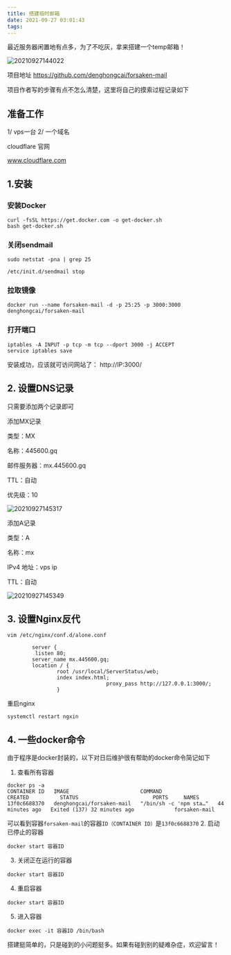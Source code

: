 ```yaml
---
title: 搭建临时邮箱
date: 2021-09-27 03:01:43
tags:
---
```

最近服务器闲置地有点多，为了不吃灰，拿来搭建一个temp邮箱！

![20210927144022](https://cdn.jsdelivr.net/gh/jth445600/picgo@master/img/20210927144022.png)

项目地址 https://github.com/denghongcai/forsaken-mail 

项目作者写的步骤有点不怎么清楚，这里将自己的摸索过程记录如下
## 准备工作
1/ vps一台
2/ 一个域名

cloudflare 官网

www.cloudflare.com


## 1.安装

### 安装Docker

```shell
curl -fsSL https://get.docker.com -o get-docker.sh
bash get-docker.sh

```
### 关闭sendmail

```shell
sudo netstat -pna | grep 25

/etc/init.d/sendmail stop
```

### 拉取镜像
```shell
docker run --name forsaken-mail -d -p 25:25 -p 3000:3000 denghongcai/forsaken-mail
```
### 打开端口

```shell
iptables -A INPUT -p tcp -m tcp --dport 3000 -j ACCEPT
service iptables save

```

安装成功，应该就可访问网站了： http://IP:3000/

## 2. 设置DNS记录
只需要添加两个记录即可

添加MX记录

类型：MX

名称：445600.gq

邮件服务器：mx.445600.gq

TTL：自动

优先级：10


![20210927145317](https://cdn.jsdelivr.net/gh/jth445600/picgo@master/img/20210927145317.png)

添加A记录

类型：A

名称：mx

IPv4 地址：vps ip

TTL：自动

![20210927145349](https://cdn.jsdelivr.net/gh/jth445600/picgo@master/img/20210927145349.png)

## 3. 设置Nginx反代
```
vim /etc/nginx/conf.d/alone.conf 
```
```
        server {
         listen 80;
        server_name mx.445600.gq;
        location / {
                root /usr/local/ServerStatus/web;
                index index.html;
                                proxy_pass http://127.0.0.1:3000/;
                }

```

重启nginx

```
systemctl restart ngxin

```

## 4. 一些docker命令

由于程序是docker封装的，以下对日后维护很有帮助的docker命令简记如下
1. 查看所有容器
```
docker ps -a
CONTAINER ID   IMAGE                       COMMAND                  CREATED          STATUS                        PORTS     NAMES
13f0c6688370   denghongcai/forsaken-mail   "/bin/sh -c 'npm sta…"   44 minutes ago   Exited (137) 32 minutes ago             forsaken-mail
```
可以看到容器`forsaken-mail`的容器`ID（CONTAINER ID）`是`13f0c6688370`
2. 启动已停止的容器
```
docker start 容器ID
```
3. 关闭正在运行的容器
```
docker start 容器ID
```
4. 重启容器
```
docker start 容器ID
```
5. 进入容器
```
docker exec -it 容器ID /bin/bash
```
搭建挺简单的，只是碰到的小问题挺多。如果有碰到别的疑难杂症，欢迎留言！